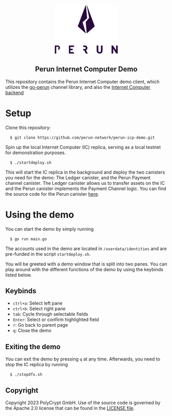 <h1 align="center"><br>
    <a href="https://perun.network/"><img src=".assets/go-perun.png" alt="Perun" width="196"></a>
<br></h1>

<h2 align="center">Perun Internet Computer Demo</h2>

This repository contains the Perun Internet Computer demo client, which utilizes the [go-perun](https://github.com/perun-network/go-perun) channel library, and also the [Internet Computer backend](https://github.com/perun-network/perun-icp-backend)

# Setup

Clone this repository:

```
  $ git clone https://github.com/perun-network/perun-icp-demo.git
```


Spin up the local Internet Computer (IC) replica, serving as a local testnet for demonstration purposes.

```
  $ ./startdeploy.sh
```

This will start the IC replica in the background and deploy the two canisters you need for the demo: The Ledger canister, and the Perun Payment channel canister. The Ledger canister allows us to transfer assets on the IC and the Perun canister implements the Payment Channel logic. You can find the source code for the Perun canister [here](https://github.com/perun-network/perun-icp-canister).

# Using the demo

You can start the demo by simply running

```
  $ go run main.go
```
The accounts used in the demo are located in `/userdata/identities` and are pre-funded in the script `startdeploy.sh`. 

You will be greeted with a demo window that is split into two panes. You can play around with the different functions of the demo by using the keybinds listed below.

## Keybinds

* `ctrl+a`: Select left pane
* `ctrl+b`: Select right pane
* `tab`: Cycle through selectable fields
* `Enter`: Select or confirm highlighted field
* `r`: Go back to parent page
* `q`: Close the demo


## Exiting the demo

You can exit the demo by pressing `q` at any time. Afterwards, you need to stop the IC replica by running

```
  $ ./stopdfx.sh
```

## Copyright

Copyright 2023 PolyCrypt GmbH. Use of the source code is governed by the Apache 2.0 license that can be found in the [LICENSE file](LICENSE).
